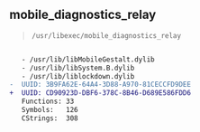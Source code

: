 ## mobile_diagnostics_relay

> `/usr/libexec/mobile_diagnostics_relay`

```diff

   - /usr/lib/libMobileGestalt.dylib
   - /usr/lib/libSystem.B.dylib
   - /usr/lib/liblockdown.dylib
-  UUID: 3B9FA62E-64A4-3D88-A970-81CECCFD9DEE
+  UUID: CD90923D-DBF6-378C-8B46-D689E586FDD6
   Functions: 33
   Symbols:   126
   CStrings:  308

```
